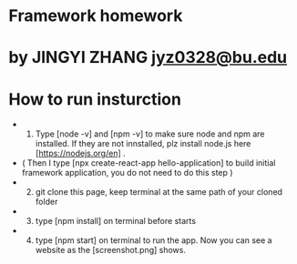 # Framework homework
# by JINGYI ZHANG jyz0328@bu.edu
# How to run insturction
- 1. Type [node -v] and [npm -v] to make sure node and npm are installed. If they are not innstalled, plz install node.js here [https://nodejs.org/en] .
- ( Then I type [npx create-react-app hello-application] to build initial framework application, you do not need to do this step )
- 2. git clone this page, keep terminal at the same path of your cloned folder
- 3. type [npm install] on terminal before starts
- 4. type [npm start] on terminal to run the app. Now you can see a website as the [screenshot.png] shows.

